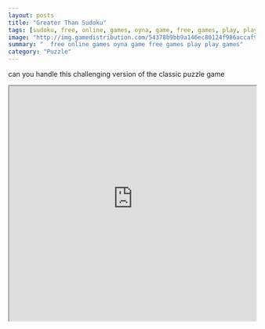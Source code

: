 ```yaml
---
layout: posts
title: "Greater Than Sudoku"
tags: [sudoku, free, online, games, oyna, game, free, games, play, play, games]
image: "http://img.gamedistribution.com/54378b9bb9a146ec80124f986accaf90.jpg"
summary: "  free online games oyna game free games play play games"
category: "Puzzle"
---
```


can you handle this challenging version of the classic puzzle game

<iframe width="100%" height="480px;" src="http://flash.gamedistribution.com?game=54378b9bb9a146ec80124f986accaf90"></iframe>